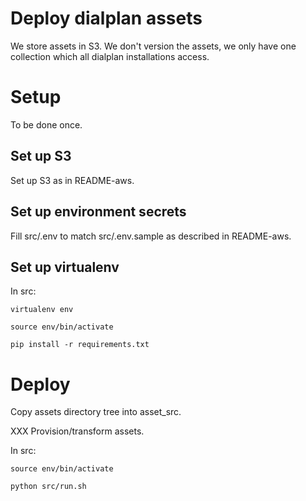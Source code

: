 # Deploy dialplan assets

We store assets in S3. We don't version the assets, we only have one collection which all dialplan installations access.

# Setup

To be done once.

## Set up S3

Set up S3 as in README-aws.

## Set up environment secrets

Fill src/.env to match src/.env.sample as described in README-aws.

## Set up virtualenv

In src:

    virtualenv env
    
    source env/bin/activate

    pip install -r requirements.txt

# Deploy

Copy assets directory tree into asset_src.

XXX Provision/transform assets.

In src:

    source env/bin/activate
    
    python src/run.sh
